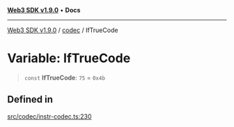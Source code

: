[**Web3 SDK v1.9.0**](../../../README.md) • **Docs**

***

[Web3 SDK v1.9.0](../../../globals.md) / [codec](../README.md) / IfTrueCode

# Variable: IfTrueCode

> `const` **IfTrueCode**: `75` = `0x4b`

## Defined in

[src/codec/instr-codec.ts:230](https://github.com/Mystic-Nayy/alephium-web3/blob/c1afd789a197ce5fe21f08c2965942090157c33d/packages/web3/src/codec/instr-codec.ts#L230)
